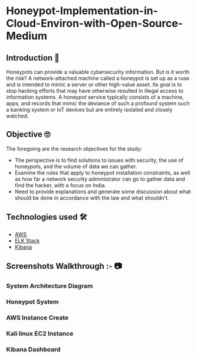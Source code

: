 # Honeypot-Implementation-in-Cloud-Environ-with-Open-Source-Medium

## Introduction 🔔
Honeypots can provide a valuable cybersecurity information. But is it worth the risk? A network-attached machine called a honeypot is set up as a ruse and is intended to mimic a server or other high-value asset. Its goal is to stop hacking efforts that may have otherwise resulted in illegal access to information systems. A honeypot service typically consists of a machine, apps, and    records that mimic the deviance of such a profound system such a banking system or IoT devices but are entirely isolated and closely watched.

## Objective 🙄

The foregoing are the research objectives for the study:
- The perspective is to find solutions to issues with security, the use of honeypots, and the volume of data we can gather.
- Examine the rules that apply to honeypot installation constraints, as well as how far a network security administrator can go to gather data and find the hacker, with a focus on India.
- Need to provide explanations and generate some discussion about what should be done in accordance with the law and what shouldn't.

## Technologies used 🛠️

- [AWS](https://aws.amazon.com/)
- [ELK Stack](https://www.elastic.co/elastic-stack)
- [Kibana](https://www.elastic.co/kibana/kibana-dashboard)

## Screenshots Walkthrough :- 📷

### System Architecture Diagram


### Honeypot System


### AWS Instance Create


### Kali linux EC2 Instance


### Kibana Dashboard
